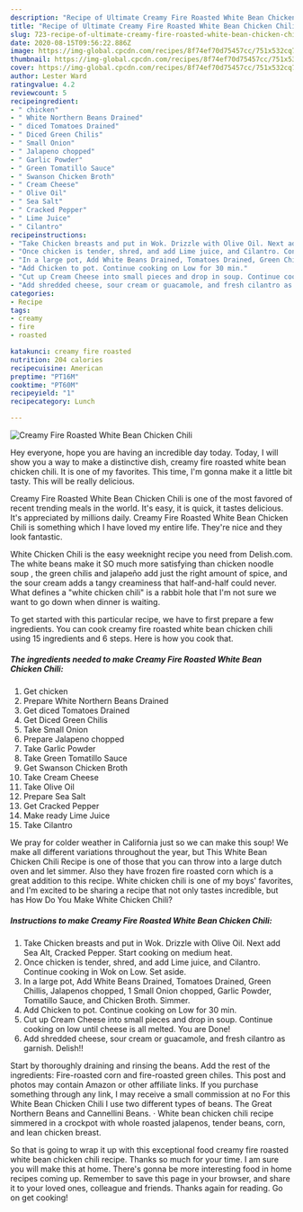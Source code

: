 ```yaml
---
description: "Recipe of Ultimate Creamy Fire Roasted White Bean Chicken Chili"
title: "Recipe of Ultimate Creamy Fire Roasted White Bean Chicken Chili"
slug: 723-recipe-of-ultimate-creamy-fire-roasted-white-bean-chicken-chili
date: 2020-08-15T09:56:22.886Z
image: https://img-global.cpcdn.com/recipes/8f74ef70d75457cc/751x532cq70/creamy-fire-roasted-white-bean-chicken-chili-recipe-main-photo.jpg
thumbnail: https://img-global.cpcdn.com/recipes/8f74ef70d75457cc/751x532cq70/creamy-fire-roasted-white-bean-chicken-chili-recipe-main-photo.jpg
cover: https://img-global.cpcdn.com/recipes/8f74ef70d75457cc/751x532cq70/creamy-fire-roasted-white-bean-chicken-chili-recipe-main-photo.jpg
author: Lester Ward
ratingvalue: 4.2
reviewcount: 5
recipeingredient:
- " chicken"
- " White Northern Beans Drained"
- " diced Tomatoes Drained"
- " Diced Green Chilis"
- " Small Onion"
- " Jalapeno chopped"
- " Garlic Powder"
- " Green Tomatillo Sauce"
- " Swanson Chicken Broth"
- " Cream Cheese"
- " Olive Oil"
- " Sea Salt"
- " Cracked Pepper"
- " Lime Juice"
- " Cilantro"
recipeinstructions:
- "Take Chicken breasts and put in Wok. Drizzle with Olive Oil. Next add Sea Alt, Cracked Pepper. Start cooking on medium heat."
- "Once chicken is tender, shred, and add Lime juice, and Cilantro. Continue cooking in Wok on Low. Set aside."
- "In a large pot, Add White Beans Drained, Tomatoes Drained, Green Chillis, Jalapenos chopped, 1 Small Onion chopped, Garlic Powder, Tomatillo Sauce, and Chicken Broth. Simmer."
- "Add Chicken to pot. Continue cooking on Low for 30 min."
- "Cut up Cream Cheese into small pieces and drop in soup. Continue cooking on low until cheese is all melted. You are Done!"
- "Add shredded cheese, sour cream or guacamole, and fresh cilantro as garnish. Delish!!"
categories:
- Recipe
tags:
- creamy
- fire
- roasted

katakunci: creamy fire roasted 
nutrition: 204 calories
recipecuisine: American
preptime: "PT16M"
cooktime: "PT60M"
recipeyield: "1"
recipecategory: Lunch

---
```



![Creamy Fire Roasted White Bean Chicken Chili](https://img-global.cpcdn.com/recipes/8f74ef70d75457cc/751x532cq70/creamy-fire-roasted-white-bean-chicken-chili-recipe-main-photo.jpg)

Hey everyone, hope you are having an incredible day today. Today, I will show you a way to make a distinctive dish, creamy fire roasted white bean chicken chili. It is one of my favorites. This time, I'm gonna make it a little bit tasty. This will be really delicious.

Creamy Fire Roasted White Bean Chicken Chili is one of the most favored of recent trending meals in the world. It's easy, it is quick, it tastes delicious. It's appreciated by millions daily. Creamy Fire Roasted White Bean Chicken Chili is something which I have loved my entire life. They're nice and they look fantastic.

White Chicken Chili is the easy weeknight recipe you need from Delish.com. The white beans make it SO much more satisfying than chicken noodle soup , the green chilis and jalapeño add just the right amount of spice, and the sour cream adds a tangy creaminess that half-and-half could never. What defines a &#34;white chicken chili&#34; is a rabbit hole that I&#39;m not sure we want to go down when dinner is waiting.


To get started with this particular recipe, we have to first prepare a few ingredients. You can cook creamy fire roasted white bean chicken chili using 15 ingredients and 6 steps. Here is how you cook that.

<!--inarticleads1-->

##### The ingredients needed to make Creamy Fire Roasted White Bean Chicken Chili:

1. Get  chicken
1. Prepare  White Northern Beans Drained
1. Get  diced Tomatoes Drained
1. Get  Diced Green Chilis
1. Take  Small Onion
1. Prepare  Jalapeno chopped
1. Take  Garlic Powder
1. Take  Green Tomatillo Sauce
1. Get  Swanson Chicken Broth
1. Take  Cream Cheese
1. Take  Olive Oil
1. Prepare  Sea Salt
1. Get  Cracked Pepper
1. Make ready  Lime Juice
1. Take  Cilantro


We pray for colder weather in California just so we can make this soup! We make all different variations throughout the year, but This White Bean Chicken Chili Recipe is one of those that you can throw into a large dutch oven and let simmer. Also they have frozen fire roasted corn which is a great addition to this recipe. White chicken chili is one of my boys&#39; favorites, and I&#39;m excited to be sharing a recipe that not only tastes incredible, but has How Do You Make White Chicken Chili? 

<!--inarticleads2-->

##### Instructions to make Creamy Fire Roasted White Bean Chicken Chili:

1. Take Chicken breasts and put in Wok. Drizzle with Olive Oil. Next add Sea Alt, Cracked Pepper. Start cooking on medium heat.
1. Once chicken is tender, shred, and add Lime juice, and Cilantro. Continue cooking in Wok on Low. Set aside.
1. In a large pot, Add White Beans Drained, Tomatoes Drained, Green Chillis, Jalapenos chopped, 1 Small Onion chopped, Garlic Powder, Tomatillo Sauce, and Chicken Broth. Simmer.
1. Add Chicken to pot. Continue cooking on Low for 30 min.
1. Cut up Cream Cheese into small pieces and drop in soup. Continue cooking on low until cheese is all melted. You are Done!
1. Add shredded cheese, sour cream or guacamole, and fresh cilantro as garnish. Delish!!


Start by thoroughly draining and rinsing the beans. Add the rest of the ingredients: Fire-roasted corn and fire-roasted green chiles. This post and photos may contain Amazon or other affiliate links. If you purchase something through any link, I may receive a small commission at no For this White Bean Chicken Chili I use two different types of beans. The Great Northern Beans and Cannellini Beans. · White bean chicken chili recipe simmered in a crockpot with whole roasted jalapenos, tender beans, corn, and lean chicken breast. 

So that is going to wrap it up with this exceptional food creamy fire roasted white bean chicken chili recipe. Thanks so much for your time. I am sure you will make this at home. There's gonna be more interesting food in home recipes coming up. Remember to save this page in your browser, and share it to your loved ones, colleague and friends. Thanks again for reading. Go on get cooking!

